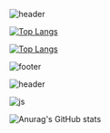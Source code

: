 ![header](https://capsule-render.vercel.app/api?type=rounded&color=fff1b9&height=200&section=header&text=ahndb%20&fontSize=60&fontColor=5e5e5f)

[![Top Langs](https://github-readme-stats.vercel.app/api/top-langs/?username=ahndb)](https://github.com/ahndb/github-readme-stats)

[![Top Langs](https://github-readme-stats.vercel.app/api/top-langs/?username=ahndb&layout=compact)](https://github.com/ahndb/github-readme-stats)

![footer](https://capsule-render.vercel.app/api?section=footer)

![header](https://capsule-render.vercel.app/api?type=wave&color=auto&height=300&section=header&text=capsule%20render&fontSize=90)

![js](https://img.shields.io/badge/JavaScript-F7DF1E?style=for-the-badge&logo=JavaScript&logoColor=white)

![Anurag's GitHub stats](https://github-readme-stats.vercel.app/api?username=ahndb&theme=graywhite_icons=true)
